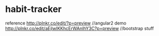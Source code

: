 # habit-tracker

reference http://plnkr.co/edit/?p=preview //angular2 demo
http://plnkr.co/edit/aEjlwIKKhcErWAnIhY3C?p=preview //bootstrap stuff

